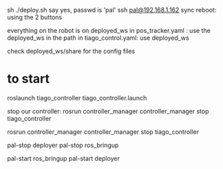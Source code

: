 sh ./deploy.sh
say yes, passwd is 'pal' 
ssh pal@192.168.1.162 sync
reboot: using the 2 buttons

everything on the robot is on deployed_ws
in pos_tracker.yaml : use the deployed_ws in the path
in tiago_control.yaml: use deployed_ws

check deployed_ws/share for the config files

# to start
roslaunch tiago_controller tiago_controller.launch

stop our controller:
 rosrun controller_manager controller_manager stop tiago_controller

rosrun controller_manager controller_manager stop tiago_controller

pal-stop deployer
pal-stop ros_bringup

pal-start ros_bringup
pal-start deployer

